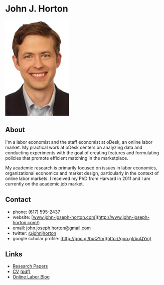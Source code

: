 <script type="text/javascript">

  var _gaq = _gaq || [];
  _gaq.push(['_setAccount', 'UA-9193153-6']);
  _gaq.push(['_trackPageview']);

  (function() {
    var ga = document.createElement('script'); ga.type = 'text/javascript'; ga.async = true;
    ga.src = ('https:' == document.location.protocol ? 'https://ssl' : 'http://www') + '.google-analytics.com/ga.js';
    var s = document.getElementsByTagName('script')[0]; s.parentNode.insertBefore(ga, s);
  })();

</script>

<link href="markdown.css" rel="stylesheet"></link> 

John J. Horton 
==============
[<img src="headshot.jpg">](Me)

About
-----
I'm a labor economist and the staff economist at oDesk, an online
labor market. My practical work at oDesk centers on analyzing data and
conducting experiments with the goal of creating features and
formulating policies that promote efficient matching in the
marketplace.

My academic research is primarily focused on issues in labor
economics, organizational economics and market design, particularly in
the context of online labor markets. I received my PhD from Harvard in
2011 and I am currently on the academic job market. 


Contact
-------

* phone: (617) 595-2437
* website: [www.john-joseph-horton.com](http://www.john-joseph-horton.com/)
* email: john.joseph.horton@gmail.com
* twitter: [@johnjhorton](https://twitter.com/johnjhorton)
* google scholar profile: [http://goo.gl/buQYm](http://goo.gl/buQYm)

Links
-----
* [Research Papers](papers.html)
* [CV](cv.html) [(pdf)](cv.pdf)
* [Online Labor Blog](http://www.onlinelabor.blogspot.com)

